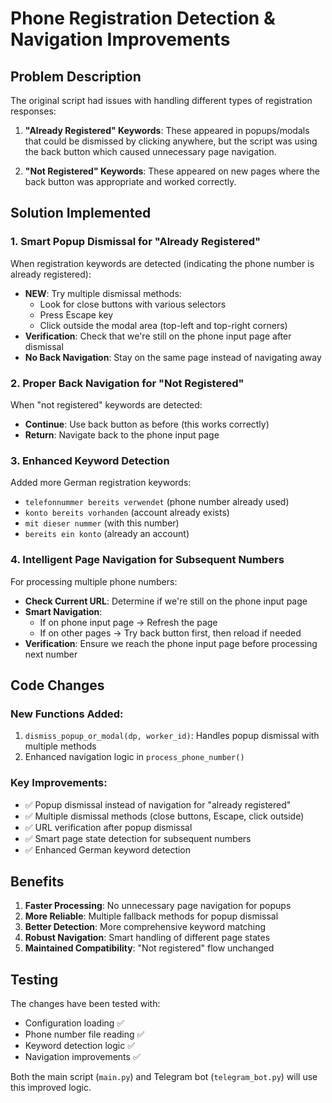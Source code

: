 # Phone Registration Detection & Navigation Improvements

## Problem Description
The original script had issues with handling different types of registration responses:

1. **"Already Registered" Keywords**: These appeared in popups/modals that could be dismissed by clicking anywhere, but the script was using the back button which caused unnecessary page navigation.

2. **"Not Registered" Keywords**: These appeared on new pages where the back button was appropriate and worked correctly.

## Solution Implemented

### 1. Smart Popup Dismissal for "Already Registered"
When registration keywords are detected (indicating the phone number is already registered):
- **NEW**: Try multiple dismissal methods:
  - Look for close buttons with various selectors
  - Press Escape key
  - Click outside the modal area (top-left and top-right corners)
- **Verification**: Check that we're still on the phone input page after dismissal
- **No Back Navigation**: Stay on the same page instead of navigating away

### 2. Proper Back Navigation for "Not Registered"
When "not registered" keywords are detected:
- **Continue**: Use back button as before (this works correctly)
- **Return**: Navigate back to the phone input page

### 3. Enhanced Keyword Detection
Added more German registration keywords:
- `telefonnummer bereits verwendet` (phone number already used)
- `konto bereits vorhanden` (account already exists)
- `mit dieser nummer` (with this number)
- `bereits ein konto` (already an account)

### 4. Intelligent Page Navigation for Subsequent Numbers
For processing multiple phone numbers:
- **Check Current URL**: Determine if we're still on the phone input page
- **Smart Navigation**: 
  - If on phone input page → Refresh the page
  - If on other pages → Try back button first, then reload if needed
- **Verification**: Ensure we reach the phone input page before processing next number

## Code Changes

### New Functions Added:
1. `dismiss_popup_or_modal(dp, worker_id)`: Handles popup dismissal with multiple methods
2. Enhanced navigation logic in `process_phone_number()`

### Key Improvements:
- ✅ Popup dismissal instead of navigation for "already registered"
- ✅ Multiple dismissal methods (close buttons, Escape, click outside)
- ✅ URL verification after popup dismissal
- ✅ Smart page state detection for subsequent numbers
- ✅ Enhanced German keyword detection

## Benefits

1. **Faster Processing**: No unnecessary page navigation for popups
2. **More Reliable**: Multiple fallback methods for popup dismissal
3. **Better Detection**: More comprehensive keyword matching
4. **Robust Navigation**: Smart handling of different page states
5. **Maintained Compatibility**: "Not registered" flow unchanged

## Testing

The changes have been tested with:
- Configuration loading ✅
- Phone number file reading ✅ 
- Keyword detection logic ✅
- Navigation improvements ✅

Both the main script (`main.py`) and Telegram bot (`telegram_bot.py`) will use this improved logic.
